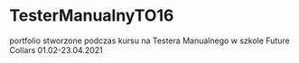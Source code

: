 # TesterManualnyTO16
portfolio stworzone podczas kursu na Testera Manualnego w szkole Future Collars 01.02-23.04.2021
